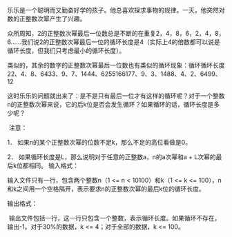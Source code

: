 乐乐是一个聪明而又勤奋好学的孩子。他总喜欢探求事物的规律。一天，他突然对数的正整数次幂产生了兴趣。 

众所周知，2的正整数次幂最后一位数总是不断的在重复2，4，8，6，2，4，8，6……我们说2的正整数次幂最后一位的循环长度是4（实际上4的倍数都可以说是循环长度，但我们只考虑最小的循环长度）。

类似的，其余的数字的正整数次幂最后一位数也有类似的循环现象：循环循环长度22、4、8、6433、9、7、1444、6255166177、9、3、1488、4、2、6499、12 

这时乐乐的问题就出来了：是不是只有最后一位才有这样的循环呢？对于一个整数n的正整数次幂来说，它的后k位是否会发生循环？如果循环的话，循环长度是多少呢？ 

 注意： 

1． 如果n的某个正整数次幂的位数不足k，那么不足的高位看做是0。 

2． 如果循环长度是L，那么说明对于任意的正整数a，n的a次幂和a + L次幂的最后k位都相同。 输入格式： 

输入文件只有一行，包含两个整数n（1 <= n < 10100）和k（1 <= k <= 100），n和k之间用一个空格隔开，表示要求n的正整数次幂的最后k位的循环长度。 

输出格式：

 输出文件包括一行，这一行只包含一个整数，表示循环长度。如果循环不存在，输出-1。对于30%的数据，k <= 4；对于全部的数据，k <= 100。
